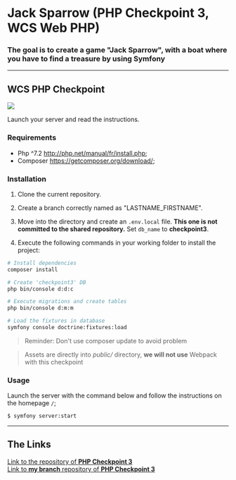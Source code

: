 <h1>Jack Sparrow (PHP Checkpoint 3, WCS Web PHP)</h1>

### The goal is to create a game "Jack Sparrow", with a boat where you have to find a treasure by using Symfony


---

## WCS PHP Checkpoint

![](https://static.tvtropes.org/pmwiki/pub/images/potc_monocle2.jpg)

Launch your server and read the instructions.

### Requirements

- Php ^7.2 http://php.net/manual/fr/install.php;
- Composer https://getcomposer.org/download/;

### Installation

1. Clone the current repository.

2. Create a branch correctly named as "LASTNAME_FIRSTNAME".

3. Move into the directory and create an `.env.local` file.
   **This one is not committed to the shared repository.**
   Set `db_name` to **checkpoint3**.

4. Execute the following commands in your working folder to install the project:

```bash
# Install dependencies
composer install

# Create 'checkpoint3' DB
php bin/console d:d:c

# Execute migrations and create tables
php bin/console d:m:m

# Load the fixtures in database
symfony console doctrine:fixtures:load
```

> Reminder: Don't use composer update to avoid problem

> Assets are directly into _public/_ directory, **we will not use** Webpack with this checkpoint

### Usage

Launch the server with the command below and follow the instructions on the homepage `/`;

```bash
$ symfony server:start
```

---

## The Links

<a href="https://github.com/WildCodeSchool/php_checkpoint3_orleans_march21">
Link to the repository of <b>PHP Checkpoint 3</b></a>
</br>
<a href="https://github.com/WildCodeSchool/php_checkpoint3_orleans_march21/tree/GRIALAT_ZURABI">
Link to <b>my branch</b> repository of <b>PHP Checkpoint 3</b></a>
